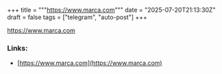 +++
title = """https://www.marca.com"""
date = "2025-07-20T21:13:30Z"
draft = false
tags = ["telegram", "auto-post"]
+++

https://www.marca.com


### Links:
- [https://www.marca.com](https://www.marca.com)
